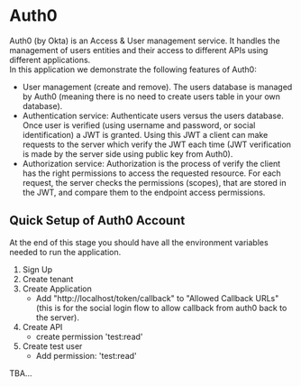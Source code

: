 # Auth0
Auth0 (by Okta) is an Access & User management service. It handles the management of users entities and their access to different APIs using different applications. </br>
In this application we demonstrate the following features of Auth0:
- User management (create and remove). The users database is managed by Auth0 (meaning there is no need to create users table in your own database).
- Authentication service: Authenticate users versus the users database. Once user is verified (using username and password, or social identification) a JWT is granted. Using this JWT a client can make requests to the server which verify the JWT each time (JWT verification is made by the server side using public key from Auth0).
- Authorization service: Authorization is the process of verify the client has the right permissions to access the requested resource. For each request, the server checks the permissions (scopes), that are stored in the JWT, and compare them to the endpoint access permissions.

## Quick Setup of Auth0 Account
At the end of this stage you should have all the environment variables needed to run the application.
1. Sign Up
2. Create tenant
3. Create Application
    - Add "http://localhost/token/callback" to "Allowed Callback URLs" (this is for the social login flow to allow callback from auth0 back to the server).
4. Create API
    - create permission 'test:read'
5. Create test user
    - Add permission: 'test:read'

TBA...